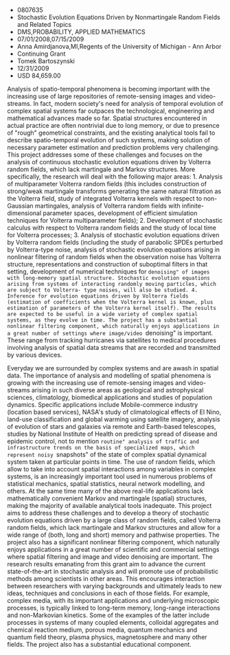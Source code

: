 
* 0807635
* Stochastic Evolution Equations Driven by Nonmartingale Random Fields and Related Topics
* DMS,PROBABILITY, APPLIED MATHEMATICS
* 07/01/2008,07/15/2009
* Anna Amirdjanova,MI,Regents of the University of Michigan - Ann Arbor
* Continuing Grant
* Tomek Bartoszynski
* 12/31/2009
* USD 84,659.00

Analysis of spatio-temporal phenomena is becoming important with the increasing
use of large repositories of remote-sensing images and video-streams. In fact,
modern society's need for analysis of temporal evolution of complex spatial
systems far outpaces the technological, engineering and mathematical advances
made so far. Spatial structures encountered in actual practice are often
nontrivial due to long memory, or due to presence of "rough" geometrical
constraints, and the existing analytical tools fail to describe spatio-temporal
evolution of such systems, making solution of necessary parameter estimation and
prediction problems very challenging. This project addresses some of these
challenges and focuses on the analysis of continuous stochastic evolution
equations driven by Volterra random fields, which lack martingale and Markov
structures. More specifically, the research will deal with the following major
areas: 1. Analysis of multiparameter Volterra random fields (this includes
construction of strong/weak martingale transforms generating the same natural
filtration as the Volterra field, study of integrated Volterra kernels with
respect to non-Gaussian martingales, analysis of Volterra random fields with
infinite-dimensional parameter spaces, development of efficient simulation
techniques for Volterra multiparameter fields); 2. Development of stochastic
calculus with respect to Volterra random fields and the study of local time for
Volterra processes; 3. Analysis of stochastic evolution equations driven by
Volterra random fields (including the study of parabolic SPDEs perturbed by
Volterra-type noise, analysis of stochastic evolution equations arising in
nonlinear filtering of random fields when the observation noise has Volterra
structure, representations and construction of suboptimal filters in that
setting, development of numerical techniques for ``denoising" of images with
long-memory spatial structure. Stochastic evolution equations arising from
systems of interacting randomly moving particles, which are subject to Volterra-
type noises, will also be studied. 4. Inference for evolution equations driven
by Volterra fields (estimation of coefficients when the Volterra kernel is
known, plus estimation of parameters of the Volterra kernel itself). The results
are expected to be useful in a wide variety of complex spatial systems, as they
evolve in time. The project has a substantial nonlinear filtering component,
which naturally enjoys applications in a great number of settings where
image/video ``denoising" is important. These range from tracking hurricanes via
satellites to medical procedures involving analysis of spatial data streams that
are recorded and transmitted by various devices.

Everyday we are surrounded by complex systems and are awash in spatial data. The
importance of analysis and modelling of spatial phenomena is growing with the
increasing use of remote-sensing images and video-streams arising in such
diverse areas as geological and astrophysical sciences, climatology, biomedical
applications and studies of population dynamics. Specific applications include
Mobile-commerce industry (location based services), NASA's study of
climatological effects of El Nino, land-use classification and global warming
using satellite imagery, analysis of evolution of stars and galaxies via remote
and Earth-based telescopes, studies by National Institute of Health on
predicting spread of disease and epidemic control, not to mention ``routine"
analysis of traffic and infrastructure trends on the basis of specialized maps,
which represent noisy ``snapshots" of the state of complex spatial dynamical
system taken at particular points in time. The use of random fields, which allow
to take into account spatial interactions among variables in complex systems, is
an increasingly important tool used in numerous problems of statistical
mechanics, spatial statistics, neural network modelling, and others. At the same
time many of the above real-life applications lack mathematically convenient
Markov and martingale (spatial) structures, making the majority of available
analytical tools inadequate. This project aims to address these challenges and
to develop a theory of stochastic evolution equations driven by a large class of
random fields, called Volterra random fields, which lack martingale and Markov
structures and allow for a wide range of (both, long and short) memory and
pathwise properties. The project also has a significant nonlinear filtering
component, which naturally enjoys applications in a great number of scientific
and commercial settings where spatial filtering and image and video denoising
are important. The research results emanating from this grant aim to advance the
current state-of-the-art in stochastic analysis and will promote use of
probabilistic methods among scientists in other areas. This encourages
interaction between researchers with varying backgrounds and ultimately leads to
new ideas, techniques and conclusions in each of those fields. For example,
complex media, with its important applications and underlying microscopic
processes, is typically linked to long-term memory, long-range interactions and
non-Markovian kinetics. Some of the examples of the latter include processes in
systems of many coupled elements, colloidal aggregates and chemical reaction
medium, porous media, quantum mechanics and quantum field theory, plasma
physics, magnetosphere and many other fields. The project also has a substantial
educational component.
